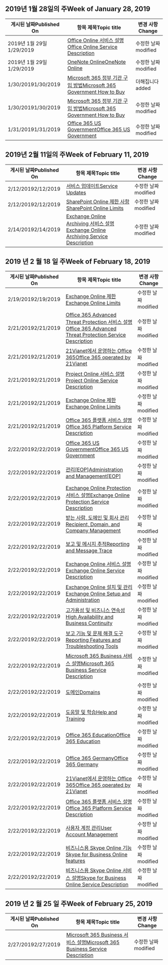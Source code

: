 <!-- This file is generated automatically each week. Changes made to this file will be overwritten.-->




## <a name="week-of-january-28-2019"></a><span data-ttu-id="f52d4-101">2019년 1월 28일의 주</span><span class="sxs-lookup"><span data-stu-id="f52d4-101">Week of January 28, 2019</span></span>


| <span data-ttu-id="f52d4-102">게시된 날짜</span><span class="sxs-lookup"><span data-stu-id="f52d4-102">Published On</span></span> |<span data-ttu-id="f52d4-103">항목 제목</span><span class="sxs-lookup"><span data-stu-id="f52d4-103">Topic title</span></span> | <span data-ttu-id="f52d4-104">변경 사항</span><span class="sxs-lookup"><span data-stu-id="f52d4-104">Change</span></span> |
|------|------------|--------|
| <span data-ttu-id="f52d4-105">2019년 1월 29일</span><span class="sxs-lookup"><span data-stu-id="f52d4-105">1/29/2019</span></span> | [<span data-ttu-id="f52d4-106">Office Online 서비스 설명</span><span class="sxs-lookup"><span data-stu-id="f52d4-106">Office Online Service Description</span></span>](/Office365/ServiceDescriptions/office-online-service-description/office-online-service-description) | <span data-ttu-id="f52d4-107">수정한 날짜</span><span class="sxs-lookup"><span data-stu-id="f52d4-107">modified</span></span> |
| <span data-ttu-id="f52d4-108">2019년 1월 29일</span><span class="sxs-lookup"><span data-stu-id="f52d4-108">1/29/2019</span></span> | [<span data-ttu-id="f52d4-109">OneNote Online</span><span class="sxs-lookup"><span data-stu-id="f52d4-109">OneNote Online</span></span>](/Office365/ServiceDescriptions/office-online-service-description/onenote-online) | <span data-ttu-id="f52d4-110">수정한 날짜</span><span class="sxs-lookup"><span data-stu-id="f52d4-110">modified</span></span> |
| <span data-ttu-id="f52d4-111">1/30/2019</span><span class="sxs-lookup"><span data-stu-id="f52d4-111">1/30/2019</span></span> | [<span data-ttu-id="f52d4-112">Microsoft 365 정부 기관 구입 방법</span><span class="sxs-lookup"><span data-stu-id="f52d4-112">Microsoft 365 Government How to Buy</span></span>](/Office365/ServiceDescriptions/office-365-platform-service-description/office-365-us-government/microsoft-365-government-how-to-buy) | <span data-ttu-id="f52d4-113">더해집니다</span><span class="sxs-lookup"><span data-stu-id="f52d4-113">added</span></span> |
| <span data-ttu-id="f52d4-114">1/30/2019</span><span class="sxs-lookup"><span data-stu-id="f52d4-114">1/30/2019</span></span> | [<span data-ttu-id="f52d4-115">Microsoft 365 정부 기관 구입 방법</span><span class="sxs-lookup"><span data-stu-id="f52d4-115">Microsoft 365 Government How to Buy</span></span>](/Office365/ServiceDescriptions/office-365-platform-service-description/office-365-us-government/microsoft-365-government-how-to-buy) | <span data-ttu-id="f52d4-116">수정한 날짜</span><span class="sxs-lookup"><span data-stu-id="f52d4-116">modified</span></span> |
| <span data-ttu-id="f52d4-117">1/31/2019</span><span class="sxs-lookup"><span data-stu-id="f52d4-117">1/31/2019</span></span> | [<span data-ttu-id="f52d4-118">Office 365 US Government</span><span class="sxs-lookup"><span data-stu-id="f52d4-118">Office 365 US Government</span></span>](/Office365/ServiceDescriptions/office-365-platform-service-description/office-365-us-government/office-365-us-government) | <span data-ttu-id="f52d4-119">수정한 날짜</span><span class="sxs-lookup"><span data-stu-id="f52d4-119">modified</span></span> |


## <a name="week-of-february-11-2019"></a><span data-ttu-id="f52d4-120">2019년 2월 11일의 주</span><span class="sxs-lookup"><span data-stu-id="f52d4-120">Week of February 11, 2019</span></span>


| <span data-ttu-id="f52d4-121">게시된 날짜</span><span class="sxs-lookup"><span data-stu-id="f52d4-121">Published On</span></span> |<span data-ttu-id="f52d4-122">항목 제목</span><span class="sxs-lookup"><span data-stu-id="f52d4-122">Topic title</span></span> | <span data-ttu-id="f52d4-123">변경 사항</span><span class="sxs-lookup"><span data-stu-id="f52d4-123">Change</span></span> |
|------|------------|--------|
| <span data-ttu-id="f52d4-124">2/12/2019</span><span class="sxs-lookup"><span data-stu-id="f52d4-124">2/12/2019</span></span> | [<span data-ttu-id="f52d4-125">서비스 업데이트</span><span class="sxs-lookup"><span data-stu-id="f52d4-125">Service Updates</span></span>](/Office365/ServiceDescriptions/office-365-platform-service-description/service-updates) | <span data-ttu-id="f52d4-126">수정한 날짜</span><span class="sxs-lookup"><span data-stu-id="f52d4-126">modified</span></span> |
| <span data-ttu-id="f52d4-127">2/12/2019</span><span class="sxs-lookup"><span data-stu-id="f52d4-127">2/12/2019</span></span> | [<span data-ttu-id="f52d4-128">SharePoint Online 제한 사항</span><span class="sxs-lookup"><span data-stu-id="f52d4-128">SharePoint Online Limits</span></span>](/Office365/ServiceDescriptions/sharepoint-online-service-description/sharepoint-online-limits) | <span data-ttu-id="f52d4-129">수정한 날짜</span><span class="sxs-lookup"><span data-stu-id="f52d4-129">modified</span></span> |
| <span data-ttu-id="f52d4-130">2/14/2019</span><span class="sxs-lookup"><span data-stu-id="f52d4-130">2/14/2019</span></span> | [<span data-ttu-id="f52d4-131">Exchange Online Archiving 서비스 설명</span><span class="sxs-lookup"><span data-stu-id="f52d4-131">Exchange Online Archiving Service Description</span></span>](/Office365/ServiceDescriptions/exchange-online-archiving-service-description/exchange-online-archiving-service-description) | <span data-ttu-id="f52d4-132">수정한 날짜</span><span class="sxs-lookup"><span data-stu-id="f52d4-132">modified</span></span> |


## <a name="week-of-february-18-2019"></a><span data-ttu-id="f52d4-133">2019 년 2 월 18 일 주</span><span class="sxs-lookup"><span data-stu-id="f52d4-133">Week of February 18, 2019</span></span>


| <span data-ttu-id="f52d4-134">게시된 날짜</span><span class="sxs-lookup"><span data-stu-id="f52d4-134">Published On</span></span> |<span data-ttu-id="f52d4-135">항목 제목</span><span class="sxs-lookup"><span data-stu-id="f52d4-135">Topic title</span></span> | <span data-ttu-id="f52d4-136">변경 사항</span><span class="sxs-lookup"><span data-stu-id="f52d4-136">Change</span></span> |
|------|------------|--------|
| <span data-ttu-id="f52d4-137">2/19/2019</span><span class="sxs-lookup"><span data-stu-id="f52d4-137">2/19/2019</span></span> | [<span data-ttu-id="f52d4-138">Exchange Online 제한</span><span class="sxs-lookup"><span data-stu-id="f52d4-138">Exchange Online Limits</span></span>](/Office365/ServiceDescriptions/exchange-online-service-description/exchange-online-limits) | <span data-ttu-id="f52d4-139">수정한 날짜</span><span class="sxs-lookup"><span data-stu-id="f52d4-139">modified</span></span> |
| <span data-ttu-id="f52d4-140">2/21/2019</span><span class="sxs-lookup"><span data-stu-id="f52d4-140">2/21/2019</span></span> | [<span data-ttu-id="f52d4-141">Office 365 Advanced Threat Protection 서비스 설명</span><span class="sxs-lookup"><span data-stu-id="f52d4-141">Office 365 Advanced Threat Protection Service Description</span></span>](/Office365/ServiceDescriptions/office-365-advanced-threat-protection-service-description) | <span data-ttu-id="f52d4-142">수정한 날짜</span><span class="sxs-lookup"><span data-stu-id="f52d4-142">modified</span></span> |
| <span data-ttu-id="f52d4-143">2/21/2019</span><span class="sxs-lookup"><span data-stu-id="f52d4-143">2/21/2019</span></span> | [<span data-ttu-id="f52d4-144">21Vianet에서 운영하는 Office 365</span><span class="sxs-lookup"><span data-stu-id="f52d4-144">Office 365 operated by 21Vianet</span></span>](/Office365/ServiceDescriptions/office-365-platform-service-description/office-365-operated-by-21vianet) | <span data-ttu-id="f52d4-145">수정한 날짜</span><span class="sxs-lookup"><span data-stu-id="f52d4-145">modified</span></span> |
| <span data-ttu-id="f52d4-146">2/21/2019</span><span class="sxs-lookup"><span data-stu-id="f52d4-146">2/21/2019</span></span> | [<span data-ttu-id="f52d4-147">Project Online 서비스 설명</span><span class="sxs-lookup"><span data-stu-id="f52d4-147">Project Online Service Description</span></span>](/Office365/ServiceDescriptions/project-online-service-description/project-online-service-description) | <span data-ttu-id="f52d4-148">수정한 날짜</span><span class="sxs-lookup"><span data-stu-id="f52d4-148">modified</span></span> |
| <span data-ttu-id="f52d4-149">2/21/2019</span><span class="sxs-lookup"><span data-stu-id="f52d4-149">2/21/2019</span></span> | [<span data-ttu-id="f52d4-150">Exchange Online 제한</span><span class="sxs-lookup"><span data-stu-id="f52d4-150">Exchange Online Limits</span></span>](/Office365/ServiceDescriptions/exchange-online-service-description/exchange-online-limits) | <span data-ttu-id="f52d4-151">수정한 날짜</span><span class="sxs-lookup"><span data-stu-id="f52d4-151">modified</span></span> |
| <span data-ttu-id="f52d4-152">2/21/2019</span><span class="sxs-lookup"><span data-stu-id="f52d4-152">2/21/2019</span></span> | [<span data-ttu-id="f52d4-153">Office 365 플랫폼 서비스 설명</span><span class="sxs-lookup"><span data-stu-id="f52d4-153">Office 365 Platform Service Description</span></span>](/Office365/ServiceDescriptions/office-365-platform-service-description/office-365-platform-service-description) | <span data-ttu-id="f52d4-154">수정한 날짜</span><span class="sxs-lookup"><span data-stu-id="f52d4-154">modified</span></span> |
| <span data-ttu-id="f52d4-155">2/22/2019</span><span class="sxs-lookup"><span data-stu-id="f52d4-155">2/22/2019</span></span> | [<span data-ttu-id="f52d4-156">Office 365 US Government</span><span class="sxs-lookup"><span data-stu-id="f52d4-156">Office 365 US Government</span></span>](/Office365/ServiceDescriptions/office-365-platform-service-description/office-365-us-government/office-365-us-government) | <span data-ttu-id="f52d4-157">수정한 날짜</span><span class="sxs-lookup"><span data-stu-id="f52d4-157">modified</span></span> |
| <span data-ttu-id="f52d4-158">2/22/2019</span><span class="sxs-lookup"><span data-stu-id="f52d4-158">2/22/2019</span></span> | <span data-ttu-id="f52d4-159">[관리[EOP]](/Office365/ServiceDescriptions/exchange-online-protection-service-description/administration-and-management-eop)</span><span class="sxs-lookup"><span data-stu-id="f52d4-159">[Administration and Management[EOP]](/Office365/ServiceDescriptions/exchange-online-protection-service-description/administration-and-management-eop)</span></span> | <span data-ttu-id="f52d4-160">수정한 날짜</span><span class="sxs-lookup"><span data-stu-id="f52d4-160">modified</span></span> |
| <span data-ttu-id="f52d4-161">2/22/2019</span><span class="sxs-lookup"><span data-stu-id="f52d4-161">2/22/2019</span></span> | [<span data-ttu-id="f52d4-162">Exchange Online Protection 서비스 설명</span><span class="sxs-lookup"><span data-stu-id="f52d4-162">Exchange Online Protection Service Description</span></span>](/Office365/ServiceDescriptions/exchange-online-protection-service-description/exchange-online-protection-service-description) | <span data-ttu-id="f52d4-163">수정한 날짜</span><span class="sxs-lookup"><span data-stu-id="f52d4-163">modified</span></span> |
| <span data-ttu-id="f52d4-164">2/22/2019</span><span class="sxs-lookup"><span data-stu-id="f52d4-164">2/22/2019</span></span> | [<span data-ttu-id="f52d4-165">받는 사람, 도메인 및 회사 관리</span><span class="sxs-lookup"><span data-stu-id="f52d4-165">Recipient, Domain, and Company Management</span></span>](/Office365/ServiceDescriptions/exchange-online-protection-service-description/recipient-domain-and-company-management) | <span data-ttu-id="f52d4-166">수정한 날짜</span><span class="sxs-lookup"><span data-stu-id="f52d4-166">modified</span></span> |
| <span data-ttu-id="f52d4-167">2/22/2019</span><span class="sxs-lookup"><span data-stu-id="f52d4-167">2/22/2019</span></span> | [<span data-ttu-id="f52d4-168">보고 및 메시지 추적</span><span class="sxs-lookup"><span data-stu-id="f52d4-168">Reporting and Message Trace</span></span>](/Office365/ServiceDescriptions/exchange-online-protection-service-description/reporting-and-message-trace) | <span data-ttu-id="f52d4-169">수정한 날짜</span><span class="sxs-lookup"><span data-stu-id="f52d4-169">modified</span></span> |
| <span data-ttu-id="f52d4-170">2/22/2019</span><span class="sxs-lookup"><span data-stu-id="f52d4-170">2/22/2019</span></span> | [<span data-ttu-id="f52d4-171">Exchange Online 서비스 설명</span><span class="sxs-lookup"><span data-stu-id="f52d4-171">Exchange Online Service Description</span></span>](/Office365/ServiceDescriptions/exchange-online-service-description/exchange-online-service-description) | <span data-ttu-id="f52d4-172">수정한 날짜</span><span class="sxs-lookup"><span data-stu-id="f52d4-172">modified</span></span> |
| <span data-ttu-id="f52d4-173">2/22/2019</span><span class="sxs-lookup"><span data-stu-id="f52d4-173">2/22/2019</span></span> | [<span data-ttu-id="f52d4-174">Exchange Online 설치 및 관리</span><span class="sxs-lookup"><span data-stu-id="f52d4-174">Exchange Online Setup and Administration</span></span>](/Office365/ServiceDescriptions/exchange-online-service-description/exchange-online-setup-and-administration) | <span data-ttu-id="f52d4-175">수정한 날짜</span><span class="sxs-lookup"><span data-stu-id="f52d4-175">modified</span></span> |
| <span data-ttu-id="f52d4-176">2/22/2019</span><span class="sxs-lookup"><span data-stu-id="f52d4-176">2/22/2019</span></span> | [<span data-ttu-id="f52d4-177">고가용성 및 비즈니스 연속성</span><span class="sxs-lookup"><span data-stu-id="f52d4-177">High Availability and Business Continuity</span></span>](/Office365/ServiceDescriptions/exchange-online-service-description/high-availability-and-business-continuity) | <span data-ttu-id="f52d4-178">수정한 날짜</span><span class="sxs-lookup"><span data-stu-id="f52d4-178">modified</span></span> |
| <span data-ttu-id="f52d4-179">2/22/2019</span><span class="sxs-lookup"><span data-stu-id="f52d4-179">2/22/2019</span></span> | [<span data-ttu-id="f52d4-180">보고 기능 및 문제 해결 도구</span><span class="sxs-lookup"><span data-stu-id="f52d4-180">Reporting Features and Troubleshooting Tools</span></span>](/Office365/ServiceDescriptions/exchange-online-service-description/reporting-features-and-troubleshooting-tools) | <span data-ttu-id="f52d4-181">수정한 날짜</span><span class="sxs-lookup"><span data-stu-id="f52d4-181">modified</span></span> |
| <span data-ttu-id="f52d4-182">2/22/2019</span><span class="sxs-lookup"><span data-stu-id="f52d4-182">2/22/2019</span></span> | [<span data-ttu-id="f52d4-183">Microsoft 365 Business 서비스 설명</span><span class="sxs-lookup"><span data-stu-id="f52d4-183">Microsoft 365 Business Service Description</span></span>](/Office365/ServiceDescriptions/microsoft-365-business-service-description) | <span data-ttu-id="f52d4-184">수정한 날짜</span><span class="sxs-lookup"><span data-stu-id="f52d4-184">modified</span></span> |
| <span data-ttu-id="f52d4-185">2/22/2019</span><span class="sxs-lookup"><span data-stu-id="f52d4-185">2/22/2019</span></span> | [<span data-ttu-id="f52d4-186">도메인</span><span class="sxs-lookup"><span data-stu-id="f52d4-186">Domains</span></span>](/Office365/ServiceDescriptions/office-365-platform-service-description/domains) | <span data-ttu-id="f52d4-187">수정한 날짜</span><span class="sxs-lookup"><span data-stu-id="f52d4-187">modified</span></span> |
| <span data-ttu-id="f52d4-188">2/22/2019</span><span class="sxs-lookup"><span data-stu-id="f52d4-188">2/22/2019</span></span> | [<span data-ttu-id="f52d4-189">도움말 및 학습</span><span class="sxs-lookup"><span data-stu-id="f52d4-189">Help and Training</span></span>](/Office365/ServiceDescriptions/office-365-platform-service-description/help-and-training) | <span data-ttu-id="f52d4-190">수정한 날짜</span><span class="sxs-lookup"><span data-stu-id="f52d4-190">modified</span></span> |
| <span data-ttu-id="f52d4-191">2/22/2019</span><span class="sxs-lookup"><span data-stu-id="f52d4-191">2/22/2019</span></span> | [<span data-ttu-id="f52d4-192">Office 365 Education</span><span class="sxs-lookup"><span data-stu-id="f52d4-192">Office 365 Education</span></span>](/Office365/ServiceDescriptions/office-365-platform-service-description/office-365-education) | <span data-ttu-id="f52d4-193">수정한 날짜</span><span class="sxs-lookup"><span data-stu-id="f52d4-193">modified</span></span> |
| <span data-ttu-id="f52d4-194">2/22/2019</span><span class="sxs-lookup"><span data-stu-id="f52d4-194">2/22/2019</span></span> | [<span data-ttu-id="f52d4-195">Office 365 Germany</span><span class="sxs-lookup"><span data-stu-id="f52d4-195">Office 365 Germany</span></span>](/Office365/ServiceDescriptions/office-365-platform-service-description/office-365-germany) | <span data-ttu-id="f52d4-196">수정한 날짜</span><span class="sxs-lookup"><span data-stu-id="f52d4-196">modified</span></span> |
| <span data-ttu-id="f52d4-197">2/22/2019</span><span class="sxs-lookup"><span data-stu-id="f52d4-197">2/22/2019</span></span> | [<span data-ttu-id="f52d4-198">21Vianet에서 운영하는 Office 365</span><span class="sxs-lookup"><span data-stu-id="f52d4-198">Office 365 operated by 21Vianet</span></span>](/Office365/ServiceDescriptions/office-365-platform-service-description/office-365-operated-by-21vianet) | <span data-ttu-id="f52d4-199">수정한 날짜</span><span class="sxs-lookup"><span data-stu-id="f52d4-199">modified</span></span> |
| <span data-ttu-id="f52d4-200">2/22/2019</span><span class="sxs-lookup"><span data-stu-id="f52d4-200">2/22/2019</span></span> | [<span data-ttu-id="f52d4-201">Office 365 플랫폼 서비스 설명</span><span class="sxs-lookup"><span data-stu-id="f52d4-201">Office 365 Platform Service Description</span></span>](/Office365/ServiceDescriptions/office-365-platform-service-description/office-365-platform-service-description) | <span data-ttu-id="f52d4-202">수정한 날짜</span><span class="sxs-lookup"><span data-stu-id="f52d4-202">modified</span></span> |
| <span data-ttu-id="f52d4-203">2/22/2019</span><span class="sxs-lookup"><span data-stu-id="f52d4-203">2/22/2019</span></span> | [<span data-ttu-id="f52d4-204">사용자 계정 관리</span><span class="sxs-lookup"><span data-stu-id="f52d4-204">User Account Management</span></span>](/Office365/ServiceDescriptions/office-365-platform-service-description/user-account-management) | <span data-ttu-id="f52d4-205">수정한 날짜</span><span class="sxs-lookup"><span data-stu-id="f52d4-205">modified</span></span> |
| <span data-ttu-id="f52d4-206">2/22/2019</span><span class="sxs-lookup"><span data-stu-id="f52d4-206">2/22/2019</span></span> | [<span data-ttu-id="f52d4-207">비즈니스용 Skype Online 기능</span><span class="sxs-lookup"><span data-stu-id="f52d4-207">Skype for Business Online features</span></span>](/Office365/ServiceDescriptions/skype-for-business-online-service-description/skype-for-business-online-features) | <span data-ttu-id="f52d4-208">수정한 날짜</span><span class="sxs-lookup"><span data-stu-id="f52d4-208">modified</span></span> |
| <span data-ttu-id="f52d4-209">2/22/2019</span><span class="sxs-lookup"><span data-stu-id="f52d4-209">2/22/2019</span></span> | [<span data-ttu-id="f52d4-210">비즈니스용 Skype Online 서비스 설명</span><span class="sxs-lookup"><span data-stu-id="f52d4-210">Skype for Business Online Service Description</span></span>](/Office365/ServiceDescriptions/skype-for-business-online-service-description/skype-for-business-online-service-description) | <span data-ttu-id="f52d4-211">수정한 날짜</span><span class="sxs-lookup"><span data-stu-id="f52d4-211">modified</span></span> |


## <a name="week-of-february-25-2019"></a><span data-ttu-id="f52d4-212">2019 년 2 월 25 일 주</span><span class="sxs-lookup"><span data-stu-id="f52d4-212">Week of February 25, 2019</span></span>


| <span data-ttu-id="f52d4-213">게시된 날짜</span><span class="sxs-lookup"><span data-stu-id="f52d4-213">Published On</span></span> |<span data-ttu-id="f52d4-214">항목 제목</span><span class="sxs-lookup"><span data-stu-id="f52d4-214">Topic title</span></span> | <span data-ttu-id="f52d4-215">변경 사항</span><span class="sxs-lookup"><span data-stu-id="f52d4-215">Change</span></span> |
|------|------------|--------|
| <span data-ttu-id="f52d4-216">2/27/2019</span><span class="sxs-lookup"><span data-stu-id="f52d4-216">2/27/2019</span></span> | [<span data-ttu-id="f52d4-217">Microsoft 365 Business 서비스 설명</span><span class="sxs-lookup"><span data-stu-id="f52d4-217">Microsoft 365 Business Service Description</span></span>](/Office365/ServiceDescriptions/microsoft-365-business-service-description) | <span data-ttu-id="f52d4-218">수정한 날짜</span><span class="sxs-lookup"><span data-stu-id="f52d4-218">modified</span></span> |
